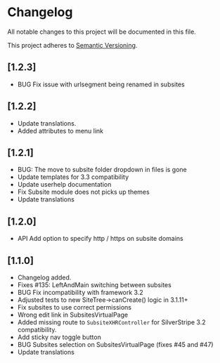 # Changelog

All notable changes to this project will be documented in this file.

This project adheres to [Semantic Versioning](http://semver.org/).

## [1.2.3]

* BUG Fix issue with urlsegment being renamed in subsites

## [1.2.2]

* Update translations.
* Added attributes to menu link

## [1.2.1]

* BUG: The move to subsite folder dropdown in files is gone
* Update templates for 3.3 compatibility
* Update userhelp documentation
* Fix Subsite module does not picks up themes
* Update translations

## [1.2.0]

* API Add option to specify http / https on subsite domains

## [1.1.0]

* Changelog added.
* Fixes #135: LeftAndMain switching between subsites
* BUG Fix incompatibility with framework 3.2
* Adjusted tests to new SiteTree->canCreate() logic in 3.1.11+
* Fix subsites to use correct permissions
* Wrong edit link in SubsitesVirtualPage
* Added missing route to `SubsiteXHRController` for SilverStripe 3.2 compatibility.
* Add sticky nav toggle button
* BUG Subsites selection on SubsitesVirtualPage (fixes #45 and #47)
* Update translations
